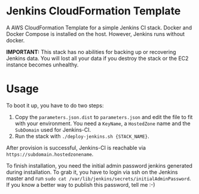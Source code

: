 # Jenkins CloudFormation Template
A AWS CloudFormation Template for a simple Jenkins CI stack. Docker and Docker Compose is installed on the host. 
However, Jenkins runs without docker.

**IMPORTANT:** This stack has no abilities for backing up or recovering Jenkins data. 
You will lost all your data if you destroy the stack or the EC2 instance becomes unhealthy.

# Usage
To boot it up, you have to do two steps:

1. Copy the `parameters.json.dist` to `parameters.json` and edit the 
file to fit with your environment. You need a `KeyName`, a `HostedZone` name and the `SubDomain` used for Jenkins-CI. 
2. Run the stack with `./deploy-jenkins.sh {STACK_NAME}`.

After provision is successful, Jenkins-CI is reachable via `https://subdomain.hostedzonename`.

To finish installation, you need the initial admin password jenkins generated during installation.
To grab it, you have to login via ssh on the Jenkins master and run
`sudo cat /var/lib/jenkins/secrets/initialAdminPassword`. If you know a better way to publish this
password, tell me :-)
